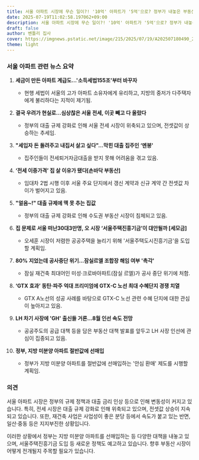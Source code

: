 ```yaml
---
title: 서울 아파트 시장에 무슨 일이?! '10억' 아파트가 '5억'으로? 정부가 내놓은 부동산 대책 총정리!
date: 2025-07-19T11:02:58.197062+09:00
description: 서울 아파트 시장에 무슨 일이?! '10억' 아파트가 '5억'으로? 정부가 내놓은 부동산 대책 총정리!
draft: false
author: 벤틀리 집사
cover: https://imgnews.pstatic.net/image/215/2025/07/19/A202507180490_20250719070112226.jpg?type=nf142_103
theme: light
---
```


### 서울 아파트 관련 뉴스 요약

1. **세금이 만든 아파트 계급도…'소득세법155조'부터 바꾸자**  
   - 현행 세법이 서울의 고가 아파트 소유자에게 유리하고, 지방의 중저가 다주택자에게 불리하다는 지적이 제기됨.

2. **결국 우려가 현실로…심상찮은 서울 전세, 이곳 빼고 다 올랐다**  
   - 정부의 대출 규제 강화로 인해 서울 전세 시장이 위축되고 있으며, 전셋값이 상승하는 추세임.

3. **"세입자 돈 돌려주고 내집서 살고 싶다"...막힌 대출 집주인 ‘멘붕'**  
   - 집주인들이 전세퇴거자금대출을 받지 못해 어려움을 겪고 있음.

4. **‘전세 이중가격’ 집 살 이유가 됐다[손바닥 부동산]**  
   - 임대차 2법 시행 이후 서울 주요 단지에서 갱신 계약과 신규 계약 간 전셋값 차이가 벌어지고 있음.

5. **"얼음~!" 대출 규제에 맥 못 추는 집값**  
   - 정부의 대출 규제 강화로 인해 수도권 부동산 시장이 침체되고 있음.

6. **집 문제로 서울 떠난30대3만명, 오 시장 ‘서울주택진흥기금’이 대안될까 [세모금]**  
   - 오세훈 시장이 저렴한 공공주택을 늘리기 위해 '서울주택도시진흥기금'을 도입할 계획임.

7. **80% 지었는데 공사중단 위기…잠실르엘 조합장 해임 여부 '촉각'**  
   - 잠실 재건축 최대어인 미성·크로바아파트(잠실 르엘)가 공사 중단 위기에 처함.

8. **‘GTX 효과’ 동탄·파주 억대 프리미엄에 GTX-C 노선 최대 수혜단지 경쟁 치열**  
   - GTX A노선의 성공 사례를 바탕으로 GTX-C 노선 관련 수혜 단지에 대한 관심이 높아지고 있음.

9. **LH 차기 사장에 'GH' 출신들 거론…8월 인선 속도 전망**  
   - 공공주도의 공급 대책 등을 담은 부동산 대책 발표를 앞두고 LH 사장 인선에 관심이 집중되고 있음.

10. **정부, 지방 미분양 아파트 절반값에 선매입**  
    - 정부가 지방 미분양 아파트를 절반값에 선매입하는 '안심 환매' 제도를 시행할 계획임.

### 의견

서울 아파트 시장은 정부의 규제 정책과 대출 금리 인상 등으로 인해 변동성이 커지고 있습니다. 특히, 전세 시장은 대출 규제 강화로 인해 위축되고 있으며, 전셋값 상승이 지속되고 있습니다. 또한, 재건축 사업은 사업성이 좋은 분당 등에서 속도가 붙고 있는 반면, 일산·중동 등은 지지부진한 상황입니다.

이러한 상황에서 정부는 지방 미분양 아파트를 선매입하는 등 다양한 대책을 내놓고 있으며, 서울주택진흥기금 도입 등 새로운 정책도 예고하고 있습니다. 향후 부동산 시장이 어떻게 전개될지 주목할 필요가 있습니다.